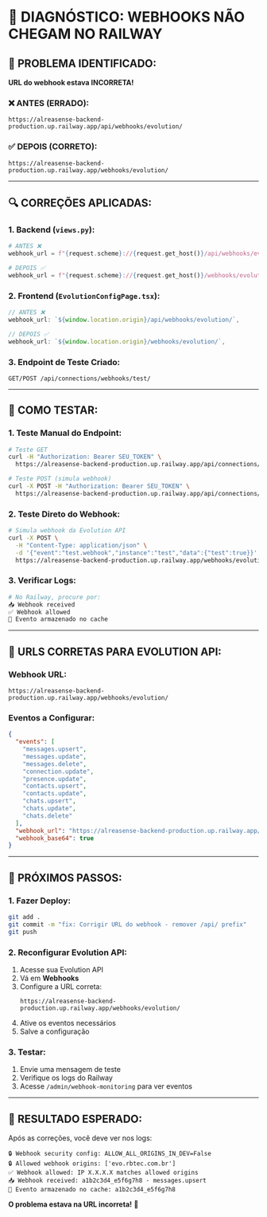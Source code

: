 # 🔧 **DIAGNÓSTICO: WEBHOOKS NÃO CHEGAM NO RAILWAY**

## 🚨 **PROBLEMA IDENTIFICADO:**

**URL do webhook estava INCORRETA!**

### ❌ **ANTES (ERRADO):**
```
https://alreasense-backend-production.up.railway.app/api/webhooks/evolution/
```

### ✅ **DEPOIS (CORRETO):**
```
https://alreasense-backend-production.up.railway.app/webhooks/evolution/
```

---

## 🔍 **CORREÇÕES APLICADAS:**

### **1. Backend (`views.py`):**
```python
# ANTES ❌
webhook_url = f"{request.scheme}://{request.get_host()}/api/webhooks/evolution/"

# DEPOIS ✅  
webhook_url = f"{request.scheme}://{request.get_host()}/webhooks/evolution/"
```

### **2. Frontend (`EvolutionConfigPage.tsx`):**
```typescript
// ANTES ❌
webhook_url: `${window.location.origin}/api/webhooks/evolution/`,

// DEPOIS ✅
webhook_url: `${window.location.origin}/webhooks/evolution/`,
```

### **3. Endpoint de Teste Criado:**
```
GET/POST /api/connections/webhooks/test/
```

---

## 🧪 **COMO TESTAR:**

### **1. Teste Manual do Endpoint:**
```bash
# Teste GET
curl -H "Authorization: Bearer SEU_TOKEN" \
  https://alreasense-backend-production.up.railway.app/api/connections/webhooks/test/

# Teste POST (simula webhook)
curl -X POST -H "Authorization: Bearer SEU_TOKEN" \
  https://alreasense-backend-production.up.railway.app/api/connections/webhooks/test/
```

### **2. Teste Direto do Webhook:**
```bash
# Simula webhook da Evolution API
curl -X POST \
  -H "Content-Type: application/json" \
  -d '{"event":"test.webhook","instance":"test","data":{"test":true}}' \
  https://alreasense-backend-production.up.railway.app/webhooks/evolution/
```

### **3. Verificar Logs:**
```bash
# No Railway, procure por:
📥 Webhook received
✅ Webhook allowed
💾 Evento armazenado no cache
```

---

## 🎯 **URLS CORRETAS PARA EVOLUTION API:**

### **Webhook URL:**
```
https://alreasense-backend-production.up.railway.app/webhooks/evolution/
```

### **Eventos a Configurar:**
```json
{
  "events": [
    "messages.upsert",
    "messages.update", 
    "messages.delete",
    "connection.update",
    "presence.update",
    "contacts.upsert",
    "contacts.update",
    "chats.upsert",
    "chats.update",
    "chats.delete"
  ],
  "webhook_url": "https://alreasense-backend-production.up.railway.app/webhooks/evolution/",
  "webhook_base64": true
}
```

---

## 🔧 **PRÓXIMOS PASSOS:**

### **1. Fazer Deploy:**
```bash
git add .
git commit -m "fix: Corrigir URL do webhook - remover /api/ prefix"
git push
```

### **2. Reconfigurar Evolution API:**
1. Acesse sua Evolution API
2. Vá em **Webhooks**
3. Configure a URL correta:
   ```
   https://alreasense-backend-production.up.railway.app/webhooks/evolution/
   ```
4. Ative os eventos necessários
5. Salve a configuração

### **3. Testar:**
1. Envie uma mensagem de teste
2. Verifique os logs do Railway
3. Acesse `/admin/webhook-monitoring` para ver eventos

---

## 🎉 **RESULTADO ESPERADO:**

Após as correções, você deve ver nos logs:

```
🔒 Webhook security config: ALLOW_ALL_ORIGINS_IN_DEV=False
🔒 Allowed webhook origins: ['evo.rbtec.com.br']
✅ Webhook allowed: IP X.X.X.X matches allowed origins
📥 Webhook received: a1b2c3d4_e5f6g7h8 - messages.upsert
💾 Evento armazenado no cache: a1b2c3d4_e5f6g7h8
```

**O problema estava na URL incorreta!** 🎯
